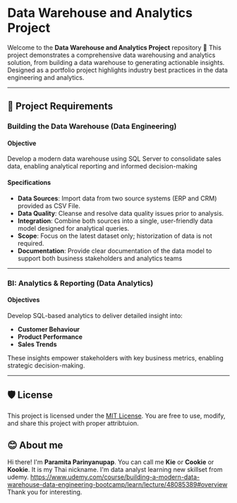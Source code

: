 # Data Warehouse and Analytics Project

Welcome to the **Data Warehouse and Analytics Project** repository 🚀
This project demonstrates a comprehensive data warehousing and analytics solution, from building a data warehouse to generating actionable insights. Designed as a portfolio project highlights industry best practices in the data engineering and analytics.

---
## 🚀 Project Requirements

### Building the Data Warehouse (Data Engineering)

#### Objective
Develop a modern data warehouse using SQL Server to consolidate sales data, enabling analytical reporting and informed decision-making

#### Specifications
- **Data Sources**: Import data from two source systems (ERP and CRM) provided as CSV File.
- **Data Quality**: Cleanse and resolve data quality issues prior to analysis.
- **Integration**: Combine both sources into a single, user-friendly data model designed for analytical queries.
- **Scope**: Focus on the latest dataset only; historization of data is not required.
- **Documentation**: Provide clear documentation of the data model to support both business stakeholders and analytics teams

---


### BI: Analytics & Reporting (Data Analytics)

#### Objectives
Develop SQL-based analytics to deliver detailed insight into:
- **Customer Behaviour**
- **Product Performance**
- **Sales Trends**

These insights empower stakeholders with key business metrics, enabling strategic decision-making.


---

## 🛡️ License

This project is licensed under the [MIT License](LICNESE). You are free to use, modify, and share this project with proper attribtuion.

## 😊 About me

Hi there! I'm **Paramita Parinyanupap**. You can call me **Kie** or **Cookie** or **Kookie**. It is my Thai nickname. I'm data analyst learning new skillset from udemy. https://www.udemy.com/course/building-a-modern-data-warehouse-data-engineering-bootcamp/learn/lecture/48085389#overview
Thank you for interesting.
